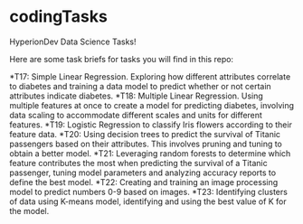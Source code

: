 # codingTasks
HyperionDev Data Science Tasks!

Here are some task briefs for tasks you will find in this repo:

*T17: Simple Linear Regression. Exploring how different attributes correlate to diabetes and training a data model to predict whether or not certain attributes indicate diabetes.
*T18: Multiple Linear Regression. Using multiple features at once to create a model for predicting diabetes, involving data scaling to accommodate different scales and units for different features.
*T19: Logistic Regression to classify Iris flowers according to their feature data.
*T20: Using decision trees to predict the survival of Titanic passengers based on their attributes. This involves pruning and tuning to obtain a better model.
*T21: Leveraging random forests to determine which feature contributes the most when predicting the survival of a Titanic passenger, tuning model parameters and analyzing accuracy reports to define the best model.
*T22: Creating and training an image processing model to predict numbers 0-9 based on images.
*T23: Identifying clusters of data using K-means model, identifying and using the best value of K for the model.
